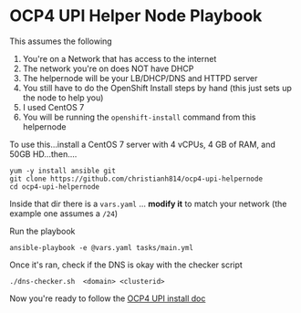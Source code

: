 # OCP4 UPI Helper Node Playbook

This assumes the following

1. You're on a Network that has access to the internet
2. The network you're on does NOT have DHCP
3. The helpernode will be your LB/DHCP/DNS and HTTPD server
4. You still have to do the OpenShift Install steps by hand (this just sets up the node to help you)
5. I used CentOS 7
6. You will be running the `openshift-install` command from this helpernode


To use this...install a CentOS 7 server with 4 vCPUs, 4 GB of RAM, and 50GB HD...then....

```
yum -y install ansible git
git clone https://github.com/christianh814/ocp4-upi-helpernode
cd ocp4-upi-helpernode
```

Inside that dir there is a `vars.yaml` ... **__modify it__** to match your network (the example one assumes a `/24`)


Run the playbook

```
ansible-playbook -e @vars.yaml tasks/main.yml
```

Once it's ran, check if the DNS is okay with the checker script

```
./dns-checker.sh  <domain> <clusterid>
```

Now you're ready to follow the [OCP4 UPI install doc](https://docs.openshift.com/container-platform/4.1/installing/installing_bare_metal/installing-bare-metal.html#ssh-agent-using_installing-bare-metal)
